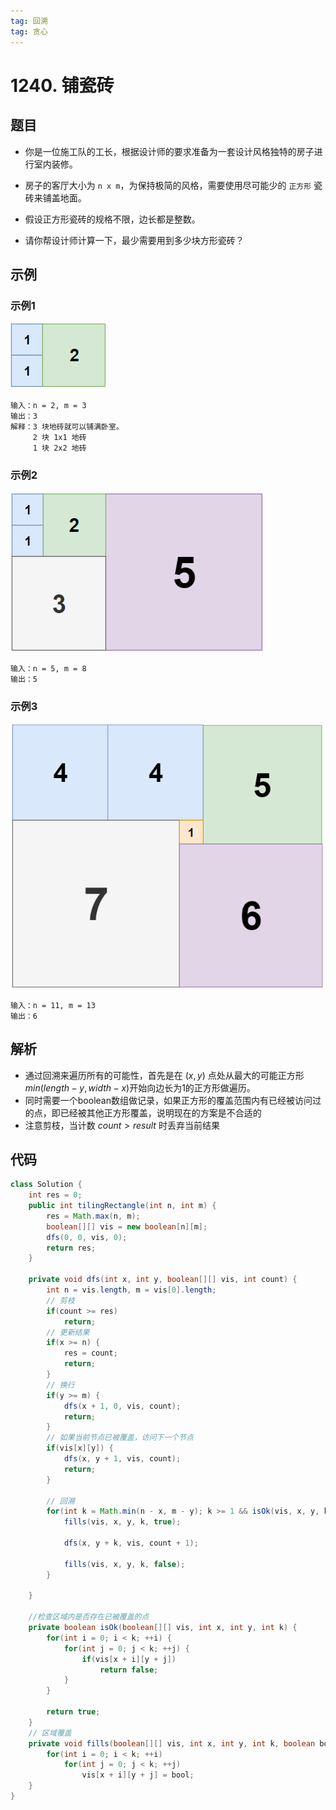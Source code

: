 ```yaml
---
tag: 回溯
tag: 贪心
---
```


# 1240. 铺瓷砖
## 题目
- 你是一位施工队的工长，根据设计师的要求准备为一套设计风格独特的房子进行室内装修。

- 房子的客厅大小为 `n x m`，为保持极简的风格，需要使用尽可能少的 `正方形` 瓷砖来铺盖地面。

- 假设正方形瓷砖的规格不限，边长都是整数。

- 请你帮设计师计算一下，最少需要用到多少块方形瓷砖？

## 示例
### 示例1
![图 1](../image/e52ed81bb82f8d42a46c912af50c677fd4de27ce7a52b47c01de17b94ec5d8b7.png)  
``` text
输入：n = 2, m = 3
输出：3
解释：3 块地砖就可以铺满卧室。
     2 块 1x1 地砖
     1 块 2x2 地砖
```
### 示例2
![图 2](../image/f58f5c3422f246de30214e00a3834fa3e7cda9856f2d958b9273f6e549d27738.png)  
``` text
输入：n = 5, m = 8
输出：5
```
### 示例3
![图 3](../image/6cb3690152862d0e9f1abf7ce638a7d57d26ba9cf5ff8119fb9393bb16fd7077.png)  
``` text
输入：n = 11, m = 13
输出：6
```
## 解析
- 通过回溯来遍历所有的可能性，首先是在 $(x, y)$ 点处从最大的可能正方形$min(length - y, width - x)$开始向边长为1的正方形做遍历。
- 同时需要一个boolean数组做记录，如果正方形的覆盖范围内有已经被访问过的点，即已经被其他正方形覆盖，说明现在的方案是不合适的
- 注意剪枝，当计数 $count > result$ 时丢弃当前结果

## 代码
``` java
class Solution {
    int res = 0;
    public int tilingRectangle(int n, int m) {
        res = Math.max(n, m);
        boolean[][] vis = new boolean[n][m];
        dfs(0, 0, vis, 0);
        return res;
    }

    private void dfs(int x, int y, boolean[][] vis, int count) {
        int n = vis.length, m = vis[0].length;
        // 剪枝
        if(count >= res)
            return;
        // 更新结果
        if(x >= n) {
            res = count;
            return;
        }
        // 换行
        if(y >= m) {
            dfs(x + 1, 0, vis, count);
            return;
        }
        // 如果当前节点已被覆盖，访问下一个节点
        if(vis[x][y]) {
            dfs(x, y + 1, vis, count);
            return;
        }

        // 回溯
        for(int k = Math.min(n - x, m - y); k >= 1 && isOk(vis, x, y, k); --k) {
            fills(vis, x, y, k, true);

            dfs(x, y + k, vis, count + 1);

            fills(vis, x, y, k, false);
        }

    }

    //检查区域内是否存在已被覆盖的点
    private boolean isOk(boolean[][] vis, int x, int y, int k) {
        for(int i = 0; i < k; ++i) {
            for(int j = 0; j < k; ++j) {
                if(vis[x + i][y + j])
                    return false;
            }
        }

        return true;
    }
    // 区域覆盖
    private void fills(boolean[][] vis, int x, int y, int k, boolean bool) {
        for(int i = 0; i < k; ++i)
            for(int j = 0; j < k; ++j)
                vis[x + i][y + j] = bool;
    }
}
```